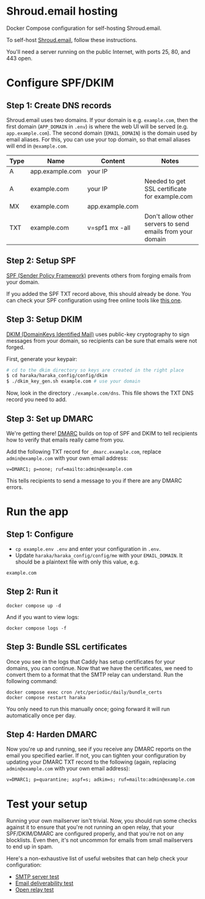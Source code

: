 # Shroud.email hosting

Docker Compose configuration for self-hosting Shroud.email.

To self-host [Shroud.email](https://shroud.email/), follow these instructions.

You'll need a server running on the public Internet, with ports 25, 80, and 443 open.

# Configure SPF/DKIM

## Step 1: Create DNS records

Shroud.email uses two domains. If your domain is e.g. `example.com`, then the first domain (`APP_DOMAIN` in `.env`) is where the web UI will be served (e.g. `app.example.com`). The second domain (`EMAIL_DOMAIN`) is the domain used by email aliases. For this, you can use
your top domain, so that email aliases will end in `@example.com`.

| Type | Name              | Content             | Notes                                                     |
|------|-------------------|---------------------|-----------------------------------------------------------|
| A    | app.example.com   | your IP             |                                                           |
| A    | example.com       | your IP             | Needed to get SSL certificate for example.com             |
| MX   | example.com       | app.example.com     |                                                           |
| TXT  | example.com       | v=spf1 mx -all      | Don't allow other servers to send emails from your domain |

## Step 2: Setup SPF

[SPF (Sender Policy Framework)](https://en.wikipedia.org/wiki/Sender_Policy_Framework) prevents others from forging
emails from your domain.

If you added the SPF TXT record above, this should already be done. You can check your SPF configuration using free online
tools like [this one](https://www.spf-record.com/).

## Step 3: Setup DKIM

[DKIM (DomainKeys Identified Mail)](https://en.wikipedia.org/wiki/DomainKeys_Identified_Mail) uses public-key cryptography to
sign messages from your domain, so recipients can be sure that emails were not forged.

First, generate your keypair:

```bash
# cd to the dkim directory so keys are created in the right place
$ cd haraka/haraka_config/config/dkim
$ ./dkim_key_gen.sh example.com # use your domain
```

Now, look in the directory `./example.com/dns`. This file shows the TXT DNS record you need to add.

## Step 3: Set up DMARC

We're getting there! [DMARC](https://en.wikipedia.org/wiki/DMARC) builds on top of SPF and DKIM to tell recipients how to verify that emails really came from you.

Add the following TXT record for `_dmarc.example.com`, replace `admin@example.com` with your own email address:

```
v=DMARC1; p=none; ruf=mailto:admin@example.com
```

This tells recipients to send a message to you if there are any DMARC errors.

# Run the app

## Step 1: Configure

* `cp example.env .env` and enter your configuration in `.env`.
* Update `haraka/haraka_config/config/me` with your `EMAIL_DOMAIN`. It should be a plaintext file with only this value, e.g.

```
example.com
```

## Step 2: Run it

```
docker compose up -d
```

And if you want to view logs:

```
docker compose logs -f
```

## Step 3: Bundle SSL certificates

Once you see in the logs that Caddy has setup certificates for your domains, you can continue.
Now that we have the certificates, we need to convert them to a format that the SMTP relay can understand.
Run the following command:

```
docker compose exec cron /etc/periodic/daily/bundle_certs
docker compose restart haraka
```

You only need to run this manually once; going forward it will run automatically once per day.

## Step 4: Harden DMARC

Now you're up and running, see if you receive any DMARC reports on the email you specified earlier.
If not, you can tighten your configuration by updating your DMARC TXT record to the following (again, replacing `admin@example.com` with your own email address):

```
v=DMARC1; p=quarantine; aspf=s; adkim=s; ruf=mailto:admin@example.com
```

# Test your setup

Running your own mailserver isn't trivial. Now, you should run some checks against it to ensure
that you're not running an open relay, that your SPF/DKIM/DMARC are configured properly, and that
you're not on any blocklists. Even then, it's not uncommon for emails from small mailservers to end
up in spam.

Here's a non-exhaustive list of useful websites that can help check your configuration:

* [SMTP server test](https://mxtoolbox.com/diagnostic.aspx)
* [Email deliverability test](https://mxtoolbox.com/deliverability)
* [Open relay test](https://tools.appriver.com/OpenRelay.aspx)
